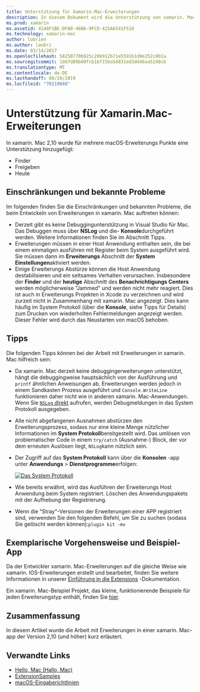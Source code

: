 ```yaml
---
title: Unterstützung für Xamarin.Mac-Erweiterungen
description: In diesem Dokument wird die Unterstützung von xamarin. Mac für Finder-, Freigabe-und heutige Erweiterungen beschrieben. Sie untersucht Einschränkungen und bekannte Probleme, Links zu einer exemplarischen Vorgehensweise und einer Beispiel-APP und bietet Tipps zum Arbeiten mit Erweiterungen.
ms.prod: xamarin
ms.assetid: 4148F1BE-DFA0-46B6-9FCD-425A6541F510
ms.technology: xamarin-mac
author: lobrien
ms.author: laobri
ms.date: 03/14/2017
ms.openlocfilehash: 58250770b925c20b912b71e5591b1d0e252c801a
ms.sourcegitcommit: 1dd7d09b60fcb1bf15ba54831ed3dd46aa5240cb
ms.translationtype: MT
ms.contentlocale: de-DE
ms.lasthandoff: 08/28/2019
ms.locfileid: "70119040"
---
```

# <a name="xamarinmac-extension-support"></a>Unterstützung für Xamarin.Mac-Erweiterungen

In xamarin. Mac 2,10 wurde für mehrere macOS-Erweiterungs Punkte eine Unterstützung hinzugefügt:

- Finder
- Freigeben
- Heute

<a name="Limitations-and-Known-Issues" />

## <a name="limitations-and-known-issues"></a>Einschränkungen und bekannte Probleme

Im folgenden finden Sie die Einschränkungen und bekannten Probleme, die beim Entwickeln von Erweiterungen in xamarin. Mac auftreten können:

- Derzeit gibt es keine Debuggingunterstützung in Visual Studio für Mac. Das Debuggen muss über **NSLog** und die- **Konsole**durchgeführt werden. Weitere Informationen finden Sie im Abschnitt Tipps.
- Erweiterungen müssen in einer Host Anwendung enthalten sein, die bei einem einmaligen ausführen mit Register beim System ausgeführt wird. Sie müssen dann im **Erweiterungs** Abschnitt der **System Einstellungen**aktiviert werden. 
- Einige Erweiterungs Abstürze können die Host Anwendung destabilisieren und ein seltsames Verhalten verursachen. Insbesondere der **Finder** und der **heutige** Abschnitt des **Benachrichtigungs Centers** werden möglicherweise "Jammed" und werden nicht mehr reagiert. Dies ist auch in Erweiterungs Projekten in Xcode zu verzeichnen und wird zurzeit nicht in Zusammenhang mit xamarin. Mac angezeigt. Dies kann häufig im System Protokoll (über die **Konsole**, siehe Tipps für Details) zum Drucken von wiederholten Fehlermeldungen angezeigt werden. Dieser Fehler wird durch das Neustarten von macOS behoben.

<a name="Tips" />

## <a name="tips"></a>Tipps

Die folgenden Tipps können bei der Arbeit mit Erweiterungen in xamarin. Mac hilfreich sein:

- Da xamarin. Mac derzeit keine debuggingerweiterungen unterstützt, hängt die debuggingweise hauptsächlich von der Ausführung und `printf` ähnlichen Anweisungen ab. Erweiterungen werden jedoch in einem Sandkasten Prozess ausgeführt und `Console.WriteLine` funktionieren daher nicht wie in anderen xamarin. Mac-Anwendungen. Wenn Sie [ `NSLog` direkt](https://gist.github.com/chamons/e2e409013a449cfbe1f2fbe5547f6554) aufrufen, werden Debugmeldungen in das System Protokoll ausgegeben.
- Alle nicht abgefangenen Ausnahmen abstürzen den Erweiterungsprozess, sodass nur eine kleine Menge nützlicher Informationen im **System Protokoll**bereitgestellt wird. Das umlösen von problematischer Code in einem `try/catch` (Ausnahme-) Block, der vor dem erneuten Auslösen liegt, `NSLog`kann nützlich sein.
- Der Zugriff auf das **System Protokoll** kann über die **Konsolen** -app unter **Anwendungs** > **Dienstprogramme**erfolgen:

    [![](extensions-images/extension02.png "Das System Protokoll")](extensions-images/extension02.png#lightbox)
- Wie bereits erwähnt, wird das Ausführen der Erweiterungs Host Anwendung beim System registriert. Löschen des Anwendungspakets mit der Aufhebung der Registrierung. 
- Wenn die "Stray"-Versionen der Erweiterungen einer APP registriert sind, verwenden Sie den folgenden Befehl, um Sie zu suchen (sodass Sie gelöscht werden können):`plugin kit -mv`


<a name="Walkthrough-and-Sample-App" />

## <a name="walkthrough-and-sample-app"></a>Exemplarische Vorgehensweise und Beispiel-App

Da der Entwickler xamarin. Mac-Erweiterungen auf die gleiche Weise wie xamarin. IOS-Erweiterungen erstellt und bearbeitet, finden Sie weitere Informationen in unserer [Einführung in die Extensions](~/ios/platform/extensions.md) -Dokumentation.

Ein xamarin. Mac-Beispiel Projekt, das kleine, funktionierende Beispiele für jeden Erweiterungstyp enthält, finden Sie [hier](https://docs.microsoft.com/samples/xamarin/mac-samples/extensionsamples).

<a name="Summary" />

## <a name="summary"></a>Zusammenfassung

In diesem Artikel wurde die Arbeit mit Erweiterungen in einer xamarin. Mac-app der Version 2,10 (und höher) kurz erläutert.

## <a name="related-links"></a>Verwandte Links

- [Hello, Mac (Hallo, Mac)](~/mac/get-started/hello-mac.md)
- [ExtensionSamples](https://docs.microsoft.com/samples/xamarin/mac-samples/extensionsamples)
- [macOS-Eingaberichtlinien](https://developer.apple.com/design/human-interface-guidelines/macos/overview/themes/)
